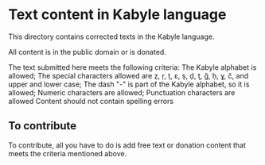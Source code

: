# Text content in Kabyle language

This directory contains corrected texts in the Kabyle language.

All content is in the public domain or is donated.

The text submitted here meets the following criteria:
The Kabyle alphabet is allowed;
The special characters allowed are ẓ, ṛ, ṭ, ɛ, ṣ, ḍ, ţ, ǧ, ḥ, ɣ, č, and upper and lower case;
The dash "-" is part of the Kabyle alphabet, so it is allowed;
Numeric characters are allowed;
Punctuation characters are allowed
Content should not contain spelling errors

## To contribute
To contribute, all you have to do is add free text or donation content that meets the criteria mentioned above.